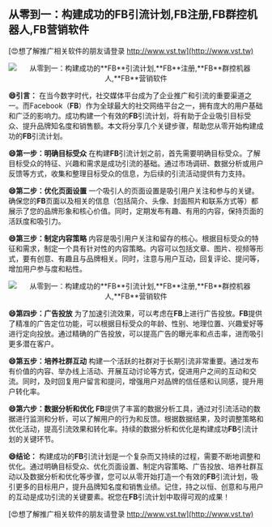 ## **从零到一：构建成功的**FB**引流计划,**FB**注册,**FB**群控机器人,**FB**营销软件**

[😍想了解推广相关软件的朋友请登录 http://www.vst.tw](http://www.vst.tw)

 <center><img src="https://vst.tw/MP4/tuiguang/png/1.png" alt="从零到一：构建成功的**FB**引流计划,**FB**注册,**FB**群控机器人,**FB**营销软件"></center>

**😄引言：**
在当今数字时代，社交媒体平台成为了企业推广和引流的重要渠道之一。而Facebook（**FB**）作为全球最大的社交网络平台之一，拥有庞大的用户基础和广泛的影响力。成功构建一个有效的**FB**引流计划，将有助于企业吸引目标受众、提升品牌知名度和销售额。本文将分享几个关键步骤，帮助您从零开始构建成功的**FB**引流计划。

**😄第一步：明确目标受众**
在构建**FB**引流计划之前，首先需要明确目标受众。了解目标受众的特征、兴趣和需求是成功引流的基础。通过市场调研、数据分析或用户反馈等方式，收集和整理目标受众的信息，为后续的引流活动提供有力支持。

**😄第二步：优化页面设置**
一个吸引人的页面设置是吸引用户关注和参与的关键。确保您的**FB**页面以及相关的信息（包括简介、头像、封面照片和联系方式等）都展示了您的品牌形象和核心价值。同时，定期发布有趣、有用的内容，保持页面的活跃度和吸引力。

**😄第三步：制定内容策略**
内容是吸引用户关注和留存的核心。根据目标受众的特征和需求，制定一个具有针对性的内容策略。内容可以包括文章、图片、视频等形式，要有创意、有趣且与品牌相关。同时，注意与用户互动，回复评论、提问等，增加用户参与度和粘性。

 <center><img src="https://vst.tw/MP4/tuiguang/png/2.png" alt="从零到一：构建成功的**FB**引流计划,**FB**注册,**FB**群控机器人,**FB**营销软件"></center>

**😄第四步：广告投放**
为了加速引流效果，可以考虑在**FB**上进行广告投放。**FB**提供了精准的广告定位功能，可以根据目标受众的年龄、性别、地理位置、兴趣爱好等进行定向投放。通过精确的广告投放，可以提高广告的曝光率和点击率，进而吸引更多潜在客户。

**😄第五步：培养社群互动**
构建一个活跃的社群对于长期引流非常重要。通过发布有价值的内容、举办线上活动、开展互动讨论等方式，促进用户之间的互动和交流。同时，及时回复用户留言和提问，增强用户对品牌的信任感和认同感，提升用户转化率。

**😄第六步：数据分析和优化**
**FB**提供了丰富的数据分析工具，通过对引流活动的数据进行监测和分析，可以了解用户的行为和反馈。根据数据结果，及时调整策略和优化活动，提高引流效果和转化率。持续的数据分析和优化是构建成功**FB**引流计划的关键环节。

**😄结论：**
构建成功的**FB**引流计划是一个复杂而又持续的过程，需要不断地调整和优化。通过明确目标受众、优化页面设置、制定内容策略、广告投放、培养社群互动以及数据分析和优化等步骤，您可以从零开始打造一个有效的**FB**引流计划，吸引更多的目标用户，提升品牌知名度和销售业绩。记住，持之以恒、创意和与用户的互动是成功引流的关键要素。祝您在**FB**引流计划中取得可观的成果！

[😍想了解推广相关软件的朋友请登录 http://www.vst.tw](http://www.vst.tw)



